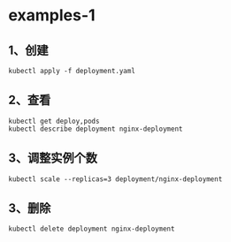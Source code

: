 # examples-1

## 1、创建

```
kubectl apply -f deployment.yaml
```

## 2、查看

```
kubectl get deploy,pods
kubectl describe deployment nginx-deployment
```

## 3、调整实例个数
```
kubectl scale --replicas=3 deployment/nginx-deployment
```

## 3、删除

```
kubectl delete deployment nginx-deployment
```